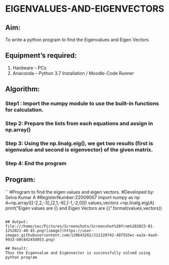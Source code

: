 # EIGENVALUES-AND-EIGENVECTORS
## Aim:
To write a python program to find the Eigenvalues and Eigen Vectors
## Equipment’s required:
1. 	Hardware – PCs
2. 	Anaconda – Python 3.7 Installation / Moodle-Code Runner
## Algorithm:
### Step1 : Import the numpy module to use the built-in functions for calculation.
### Step 2: Prepare the lists from each equations and assign in np.array()
### Step 3: Using the np.linalg.eig(),  we get two results (first is eigenvalue and second is eigenvector) of the given matrix.
### Step 4: End the program

## Program:
``
#Program to find the eigen values and eigen vectors.
#Developed by: Selva Kumar A
#RegisterNumber:22009007
import numpy as np
A=np.array([[-2,2,-3],[2,1,-6],[-1,-2,0]])
values,vectors =np.linalg.eig(A)
print("Eigen values are {} and Eigen Vectors are {}".format(values,vectors))
```

## Output:
file:///home/sec/Pictures/Screenshots/Screenshot%20from%202023-01-12%2021-40-45.png![image](https://user-images.githubusercontent.com/120643262/212120742-407555ec-ea2e-4aa5-9933-b0c84245d053.png)

## Result:
Thus the Eigenvalue and Eigenvector is successfully solved using python program

